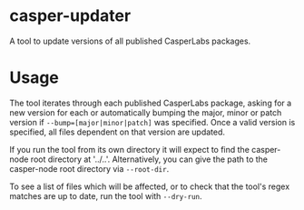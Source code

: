 # casper-updater

A tool to update versions of all published CasperLabs packages.

# Usage

The tool iterates through each published CasperLabs package, asking for a new version for each or automatically bumping the major, minor or patch version if `--bump=[major|minor|patch]` was specified.  Once a valid version is specified, all files dependent on that version are updated.

If you run the tool from its own directory it will expect to find the casper-node root directory at '../..'.  Alternatively, you can give the path to the casper-node root directory via `--root-dir`.    

To see a list of files which will be affected, or to check that the tool's regex matches are up to date, run the tool with `--dry-run`.
